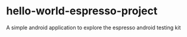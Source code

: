 hello-world-espresso-project
============================

A simple android application to explore the espresso android testing kit
